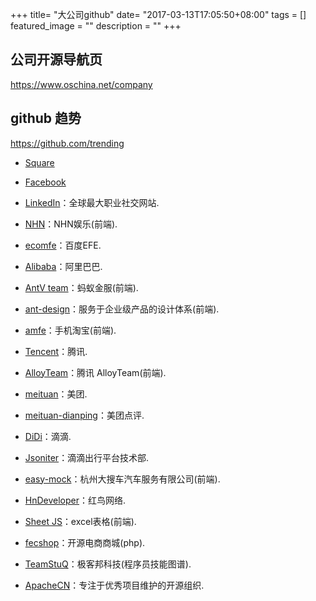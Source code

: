 +++
title= "大公司github"
date= "2017-03-13T17:05:50+08:00"
tags = []
featured_image = ""
description = ""
+++

## 公司开源导航页
https://www.oschina.net/company
## github 趋势
https://github.com/trending

- [Square](https://github.com/square)
- [Facebook](https://github.com/facebook)
- [LinkedIn](https://github.com/linkedin)：全球最大职业社交网站.
- [NHN](https://github.com/nhnent)：NHN娱乐(前端).

- [ecomfe](https://github.com/ecomfe)：百度EFE.
- [Alibaba](https://github.com/alibaba)：阿里巴巴.
- [AntV team](https://github.com/antvis)：蚂蚁金服(前端).
- [ant-design](https://github.com/ant-design)：服务于企业级产品的设计体系(前端).
- [amfe](https://github.com/amfe)：手机淘宝(前端).
- [Tencent](https://github.com/Tencent)：腾讯.
- [AlloyTeam](https://github.com/AlloyTeam)：腾讯 AlloyTeam(前端).
- [meituan](https://github.com/meituan)：美团.
- [meituan-dianping](https://github.com/meituan-dianping)：美团点评.
- [DiDi](https://github.com/didi)：滴滴.
- [Jsoniter](https://github.com/json-iterator)：滴滴出行平台技术部.
- [easy-mock](https://github.com/easy-mock)：杭州大搜车汽车服务有限公司(前端).
- [HnDeveloper](https://github.com/hndeveloper)：红鸟网络.
- [Sheet JS](https://github.com/SheetJS)：excel表格(前端).
- [fecshop](https://github.com/fecshop)：开源电商商城(php).
- [TeamStuQ](https://github.com/TeamStuQ)：极客邦科技(程序员技能图谱).


- [ApacheCN](https://github.com/apachecn)：专注于优秀项目维护的开源组织.
